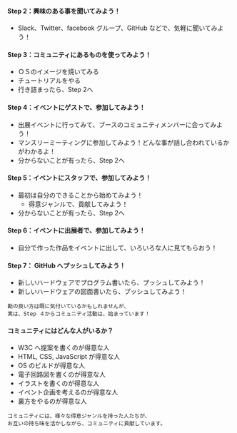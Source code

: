 #### Step 2：興味のある事を聞いてみよう！
- Slack、Twitter、facebook グループ、GitHub などで、気軽に聞いてみよう！

#### Step 3：コミュニティにあるものを使ってみよう！
- ＯＳのイメージを焼いてみる
- チュートリアルをやる
- 行き詰まったら、Step 2へ

#### Step 4：イベントにゲストで、参加してみよう！
- 出展イベントに行ってみて、ブースのコミュニティメンバーに会ってみよう！
- マンスリーミーティングに参加してみよう！どんな事が話し合われているかがわかるよ！
- 分からないことが有ったら、Step 2へ

#### Step 5：イベントにスタッフで、参加してみよう！
- 最初は自分のできることから始めてみよう！
  - 得意ジャンルで、貢献してみよう！
- 分からないことが有ったら、Step 2へ

#### Step 6：イベントに出展者で、参加してみよう！
- 自分で作った作品をイベントに出して、いろいろな人に見てもらおう！

#### Step 7： GitHub へプッシュしてみよう！
- 新しいハードウェアでプログラム書いたら、プッシュしてみよう！
- 新しいハードウェアの図面書いたら、プッシュしてみよう！

```
勘の良い方は既に気付いているかもしれませんが、
実は、Step ４からコミュニティ活動は、始まっています！
```

#### コミュニティにはどんな人がいるか？
- W3C へ提案を書くのが得意な人
- HTML, CSS, JavaScript が得意な人
- OS のビルドが得意な人
- 電子回路図を書くのが得意な人
- イラストを書くのが得意な人
- イベント企画を考えるのが得意な人
- 裏方をやるのが得意な人

```
コミュニティには、様々な得意ジャンルを持った人たちが、
お互いの持ち味を活かしながら、コミュニティに貢献しています。
```
